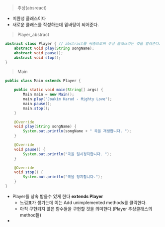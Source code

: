 > 추상(absreact)
+ 미완성 클래스이다
+ 새로운 클래스를 작성하는데 밑바탕이 되어준다.

> Player_abstract
```java
abstract class Player { // abstract를 써줌으로써 추상 클래스라는 것을 알려준다.
	abstract void play(String songName);
	abstract void pause();
	abstract void stop();
}
```
> Main
```java
public class Main extends Player {

	public static void main(String[] args) {
		Main main = new Main();
		main.play("Joakim Karud - Mighty Love");
		main.pause();
		main.stop();
	}

	@Override
	void play(String songName) {		
		System.out.println(songName + " 곡을 재생합니다. ");		
	}

	@Override
	void pause() {
		System.out.println("곡을 일시정지합니다. ");	
	}

	@Override
	void stop() {
		System.out.println("곡을 정지합니다.");
	}
}
```
+ Player를 상속 받을수 있게 한다 **extends Player**
  + 느낌표가 생기는데 이는 Add unimplemented methods를 클릭한다.
  + 아직 구현되지 않은 함수들을 구현할 것을 의미한다.(Player 추상클래스의 method들)
+ 
